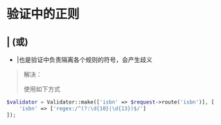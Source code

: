 # 验证中的正则

## | (或)

* |也是验证中负责隔离各个规则的符号，会产生歧义

> 解决： 
>
> 使用如下方式

```php
$validator = Validator::make(['isbn' => $request->route('isbn')], [
	'isbn' => ['regex:/^(?:\d{10}|\d{13})$/']
]);
```

